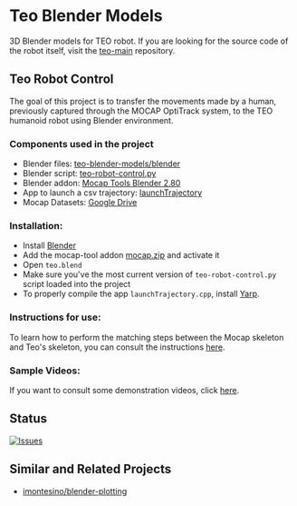 # Teo Blender Models
3D Blender models for TEO robot. If you are looking for the source code of the robot itself, visit the [teo-main](https://github.com/roboticslab-uc3m/teo-main) repository.

## Teo Robot Control
The goal of this project is to transfer the movements made by a human, previously captured through the MOCAP OptiTrack system, to the TEO humanoid robot using Blender environment.

### Components used in the project 
- Blender files: [teo-blender-models/blender](https://github.com/roboticslab-uc3m/teo-blender-models/tree/master/blender)
- Blender script: [teo-robot-control.py](https://github.com/roboticslab-uc3m/teo-blender-models/blob/master/src/python/teo-robot-control.py)
- Blender addon: [Mocap Tools Blender 2.80](https://github.com/roboticslab-uc3m/mocap-tools/tree/master/blender)
- App to launch a csv trajectory: [launchTrajectory](https://github.com/roboticslab-uc3m/teo-blender-models/blob/master/src/cpp/launchTrajectory.cpp)
- Mocap Datasets: [Google Drive](https://drive.google.com/drive/folders/1QRin71083aNa0jIDcXIBoSTAI2zFKBtt?usp=sharing)

### Installation: 
- Install [Blender](https://www.blender.org/download/)
- Add the mocap-tool addon [mocap.zip](https://github.com/jlsneto/blender-addons/releases/download/mocap-28x/mocap.zip) and activate it 
- Open `teo.blend`
- Make sure you've the most current version of `teo-robot-control.py` script loaded into the project 
- To properly compile the app `launchTrajectory.cpp`, install [Yarp](https://github.com/roboticslab-uc3m/installation-guides/blob/master/install-yarp.md).

### Instructions for use:
To learn how to perform the matching steps between the Mocap skeleton and Teo's skeleton, you can consult the instructions [here](https://github.com/roboticslab-uc3m/teo-blender-models/blob/master/doc/teo-robot-control-instructions.md). 

### Sample Videos:
If you want to consult some demonstration videos, click [here](https://github.com/roboticslab-uc3m/teo-blender-models/blob/master/doc/teo-robot-control-videos.md). 

## Status
[![Issues](https://img.shields.io/github/issues/roboticslab-uc3m/teo-blender-models.svg?label=Issues)](https://github.com/roboticslab-uc3m/teo-blender-models/issues)

## Similar and Related Projects

- [imontesino/blender-plotting](https://github.com/imontesino/blender-plotting)
